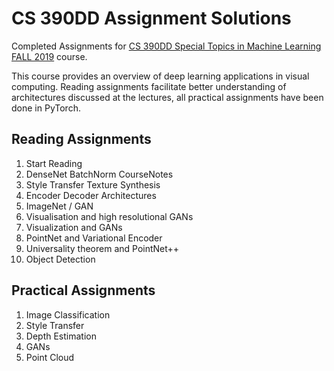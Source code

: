 # CS 390DD Assignment Solutions
Completed Assignments for [CS 390DD Special Topics in Machine Learning FALL 2019]( https://academicaffairs.kaust.edu.sa/Courses/Pages/DownloadSyllabus.aspx?Year=2020&Semester=020&Course=00089194&V=I) course.

This course provides an overview of deep learning applications in visual computing. Reading assignments facilitate better understanding of architectures discussed at the lectures, all practical assignments have been done in PyTorch. 

## Reading Assignments

1. Start Reading
2. DenseNet BatchNorm CourseNotes
3. Style Transfer Texture Synthesis
4. Encoder Decoder Architectures
5. ImageNet / GAN
6. Visualisation and high resolutional GANs
7. Visualization and GANs
8. PointNet and Variational Encoder
9. Universality theorem and PointNet++
10. Object Detection

## Practical Assignments

1. Image Classification
2. Style Transfer
3. Depth Estimation
4. GANs
5. Point Cloud
